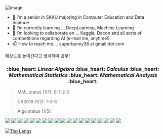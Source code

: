 ![image](https://user-images.githubusercontent.com/48243487/147347475-8fa77723-5df2-4488-ba01-863b1ea9ae06.png)
- 👀 I’m a senior in SKKU majoring in Computer Education and Data Science
- 🌱 I’m currently learning ... DeepLearning, Machine Learning
- 💞️ I’m looking to collaborate on ... Kaggle, Dacon and all sorts of competitions regarding AI (e-mail me, anytime!)
- 📫 How to reach me ... superbunny38 at gmail dot com

해상도를 높여간다고 생각하며 공부!

<h3 align="center">
:blue_heart: <strong><em>Linear Algebra</em></strong>
:blue_heart: <strong><em>Calculus</em></strong>
:blue_heart: <strong><em>Mathematical Statistics</em></strong>
:blue_heart: <strong><em>Mathematical Analysis</em></strong> :blue_heart:
</h3>

> MML status (1/7): 6-1-2-3

> CS2019 (1/2): 1-2-3
 
> Algo status (1/5):

<!---
superbunny38/superbunny38 is a ✨ special ✨ repository because its `README.md` (this file) appears on your GitHub profile.
You can click the Preview link to take a look at your changes.
--->


<img src="https://img.shields.io/badge/TensorFlow-FF6F00?style=for-the-badge&logo=tensorflow&logoColor=white" /> <img src="https://img.shields.io/badge/C-00599C?style=for-the-badge&logo=c&logoColor=white" /> <img src="https://img.shields.io/badge/C%2B%2B-00599C?style=for-the-badge&logo=c%2B%2B&logoColor=white" />
<img src="https://img.shields.io/badge/HTML5-E34F26?style=for-the-badge&logo=html5&logoColor=white" />
<img src="https://img.shields.io/badge/Keras-D00000?style=for-the-badge&logo=Keras&logoColor=whit" />
<img src="https://img.shields.io/badge/LaTeX-47A141?style=for-the-badge&logo=LaTeX&logoColor=white" />
<img src="https://img.shields.io/badge/Numpy-777BB4?style=for-the-badge&logo=numpy&logoColor=white" />
<img src="https://img.shields.io/badge/Pandas-2C2D72?style=for-the-badge&logo=pandas&logoColor=white" />
<img src="https://img.shields.io/badge/Python-FFD43B?style=for-the-badge&logo=python&logoColor=blue" />
<img src="https://img.shields.io/badge/PyTorch-EE4C2C?style=for-the-badge&logo=PyTorch&logoColor=white" />
<img src="https://img.shields.io/badge/R-276DC3?style=for-the-badge&logo=r&logoColor=white" />
<img src="https://img.shields.io/badge/scikit_learn-F7931E?style=for-the-badge&logo=scikit-learn&logoColor=white" />
<img src="https://img.shields.io/badge/Linux-FCC624?style=for-the-badge&logo=linux&logoColor=black" />
<img src="https://img.shields.io/badge/Ubuntu-E95420?style=for-the-badge&logo=ubuntu&logoColor=white" />
<img src="https://img.shields.io/badge/Windows-0078D6?style=for-the-badge&logo=windows&logoColor=white" />
<img src="https://img.shields.io/badge/Django-092E20?style=for-the-badge&logo=django&logoColor=green" />
<img src="https://img.shields.io/badge/Bootstrap-563D7C?style=for-the-badge&logo=bootstrap&logoColor=white" />
<img src="https://img.shields.io/badge/CSS3-1572B6?style=for-the-badge&logo=css3&logoColor=white" />
<img src="https://img.shields.io/badge/MySQL-005C84?style=for-the-badge&logo=mysql&logoColor=white" />



[![Top Langs](https://github-readme-stats.vercel.app/api/top-langs/?username=superbunny38&layout=compact)](https://github.com/anuraghazra/github-readme-stats)
